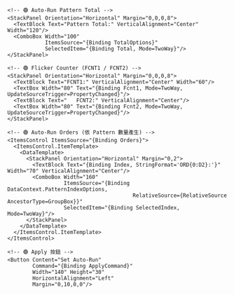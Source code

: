 <!-- 🔹Auto-Run 設定 GroupBox -->
<GroupBox Header="Auto-Run Config"
          Visibility="{Binding IsAutoRunConfigVisible,
                               Converter={StaticResource BoolToVisibilityConverter}}"
          Margin="0,12,0,0"
          DataContext="{Binding AutoRunVM}">
  <StackPanel Margin="8">

    <!-- 🟢 Auto-Run Pattern Total -->
    <StackPanel Orientation="Horizontal" Margin="0,0,0,8">
      <TextBlock Text="Pattern Total:" VerticalAlignment="Center" Width="120"/>
      <ComboBox Width="100"
                ItemsSource="{Binding TotalOptions}"
                SelectedItem="{Binding Total, Mode=TwoWay}"/>
    </StackPanel>

    <!-- 🟢 Flicker Counter (FCNT1 / FCNT2) -->
    <StackPanel Orientation="Horizontal" Margin="0,0,0,8">
      <TextBlock Text="FCNT1:" VerticalAlignment="Center" Width="60"/>
      <TextBox Width="80" Text="{Binding Fcnt1, Mode=TwoWay, UpdateSourceTrigger=PropertyChanged}"/>
      <TextBlock Text="   FCNT2:" VerticalAlignment="Center"/>
      <TextBox Width="80" Text="{Binding Fcnt2, Mode=TwoWay, UpdateSourceTrigger=PropertyChanged}"/>
    </StackPanel>

    <!-- 🟢 Auto-Run Orders (依 Pattern 數量產生) -->
    <ItemsControl ItemsSource="{Binding Orders}">
      <ItemsControl.ItemTemplate>
        <DataTemplate>
          <StackPanel Orientation="Horizontal" Margin="0,2">
            <TextBlock Text="{Binding Index, StringFormat='ORD{0:D2}:'}" Width="70" VerticalAlignment="Center"/>
            <ComboBox Width="160"
                      ItemsSource="{Binding DataContext.PatternIndexOptions,
                                            RelativeSource={RelativeSource AncestorType=GroupBox}}"
                      SelectedItem="{Binding SelectedIndex, Mode=TwoWay}"/>
          </StackPanel>
        </DataTemplate>
      </ItemsControl.ItemTemplate>
    </ItemsControl>

    <!-- 🟢 Apply 按鈕 -->
    <Button Content="Set Auto-Run"
            Command="{Binding ApplyCommand}"
            Width="140" Height="30"
            HorizontalAlignment="Left"
            Margin="0,10,0,0"/>
  </StackPanel>
</GroupBox>